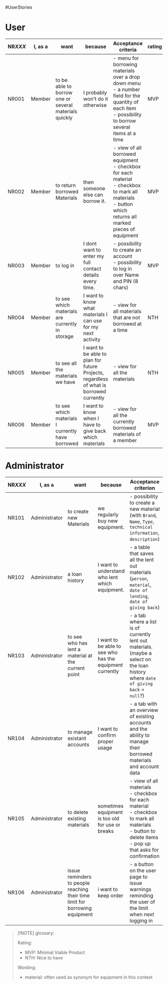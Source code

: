 #UserStories

# User

| NR*XXX* | I, as a | want                                                  | because                                                                                 | Acceptance criteria                                                                                                                                       | rating |
| ------- | ------- | ----------------------------------------------------- | --------------------------------------------------------------------------------------- | ---------------------------------------------------------------------------------------------------------------------------------------------------------- | ------ |
| NR001   | Member  | to be able to borrow one or several materials quickly | I probably won't do it otherwise                                                        | - menu for borrowing materials over a drop down menu<br>- a number field for the quantity of each item<br>- possibility to borrow several items at a time  | MVP    |
| NR002   | Member  | to return borrowed Materials                          | then someone else can borrow it.                                                        | - view of all borrowed equipment<br>- checkbox for each material <br>- checkbox to mark all materials<br>- button which returns all marked pieces of equipment | MVP    |
| NR003   | Member  | to log in                                             | I dont want to enter my full contact details every time.                                | - possibility to create an account<br>- possibility to log in over Name and PIN (8 chars)                                                                  | MVP    |
| NR004   | Member  | to see which materials are currently in storage       | I want to know what materials I can use for my next activity                            | - view for all materials that are not borrowed at a time                                                                                                   | NTH    |
| NR005   | Member  | to see all the materials we have                      | I want to be able to plan for future Projects, regardless of what is borrowed currently | - view for all the materials                                                                                                                               | NTH    |
| NR006   | Member  | to see which materials I currently have borrowed      | I want to know when I have to give back which materials                                 | - view for all the currently borrowed materials of a member                                                                                                | MVP    |


# Administrator

| NR*XXX* | I, as a       | want                                                                        | because                                                  | Acceptance criterion                                                                                                                                            | rating |
| ------- | ------------- | --------------------------------------------------------------------------- | -------------------------------------------------------- | --------------------------------------------------------------------------------------------------------------------------------------------------------------- | ------ |
| NR101   | Administrator | to create new Materials                                                     | we regularly buy new equipment.                          | - possibility to create a new material (with `Brand`, `Name`, `Type`, `technical information`, `description`)                                                   | MVP    |
| NR102   | Administrator | a loan history                                                              | I want to understand who lent which equipment.           | - a table that saves all the lent out materials (`person`, `material`, `date of lending`, `date of giving back`)                                                | MVP    |
| NR103   | Administrator | to see who has lent a material at the current point                         | I want to be able to see who has the equipment currently | - a tab where a list is of currently lent out materials. (maybe a select on the loan history where `date of giving back` = `null`?)                             | MVP    |
| NR104   | Administrator | to manage existant accounts                                                 | I want to confirm proper usage                           | - a tab with an overview of existing accounts and the ability to manage their borrowed materials and account data                                               | MVP    |
| NR105   | Administrator | to delete existing materials                                                | sometimes equipment is too old for use or breaks         | - view of all materials<br>- checkbox for each material <br>- checkbox to mark all materials<br>- button to delete items<br>- pop up that asks for confirmation | MVP    |
| NR106   | Administrator | issue reminders to people reaching their time limit for borrowing equipment | i want to keep order                                     | - a button on the user page to issue warnings reminding the user of the limit when next logging in                                                              | NTH    |



> [!NOTE] glossary:
> 
> Rating:
> - MVP: Minimal Viable Product
> - NTH: Nice to have
> 
>Wording:
> - material: often used as synonym for equipment in this context





